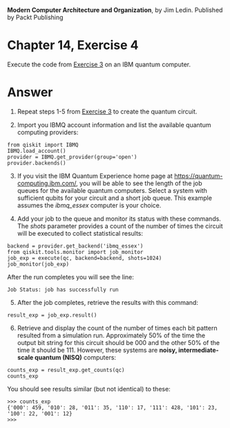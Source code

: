 __Modern Computer Architecture and Organization__, by Jim Ledin. Published by Packt Publishing
# Chapter 14, Exercise 4

Execute the code from [Exercise 3](Ex__3_run_quantum_local.md) on an IBM quantum computer.

# Answer
1. Repeat steps 1-5 from [Exercise 3](Ex__3_run_quantum_local.md) to create the quantum circuit.

1. Import you IBMQ account information and list the available quantum computing providers:
```
from qiskit import IBMQ
IBMQ.load_account()
provider = IBMQ.get_provider(group='open')
provider.backends()
```

3. If you visit the IBM Quantum Experience home page at https://quantum-computing.ibm.com/, you will be able to see the length of the job queues for the available quantum computers. Select a system with sufficient qubits for your circuit and a short job queue. This example assumes the *ibmq_essex* computer is your choice.

1. Add your job to the queue and monitor its status with these commands. The *shots* parameter provides a count of the number of times the circuit will be executed to collect statistical results:
```
backend = provider.get_backend('ibmq_essex')
from qiskit.tools.monitor import job_monitor
job_exp = execute(qc, backend=backend, shots=1024)
job_monitor(job_exp)
```

After the run completes you will see the line:
```
Job Status: job has successfully run
```

5. After the job completes, retrieve the results with this command:
```
result_exp = job_exp.result()
```

6. Retrieve and display the count of the number of times each bit pattern resulted from a simulation run. Approximately 50% of the time the output bit string for this circuit should be 000 and the other 50% of the time it should be 111. However, these systems are **noisy, intermediate-scale quantum (NISQ)** computers:
```
counts_exp = result_exp.get_counts(qc)
counts_exp
```

You should see results similar (but not identical) to these:
```
>>> counts_exp
{'000': 459, '010': 28, '011': 35, '110': 17, '111': 428, '101': 23, '100': 22, '001': 12}
>>>
```
